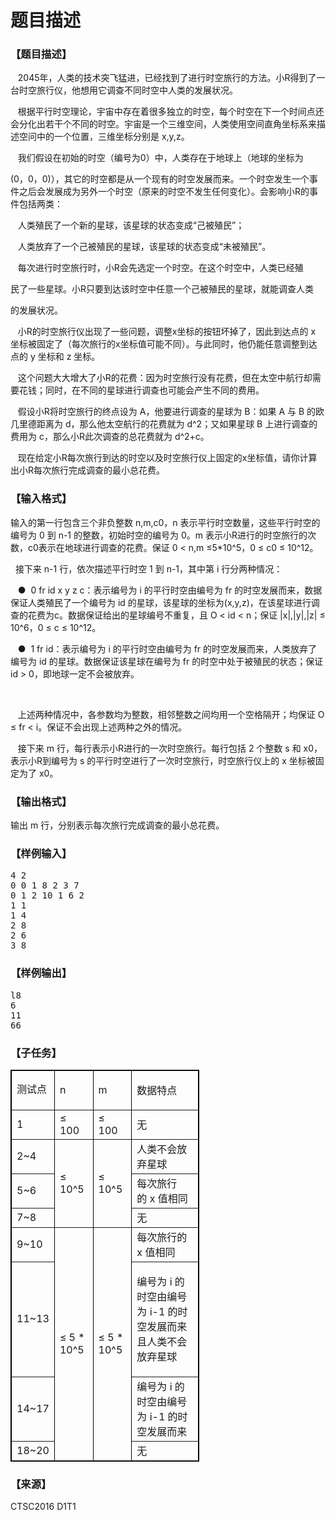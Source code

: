 # 题目描述


<h3>
【题目描述】
</h3>
<p>
   2045年，人类的技术突飞猛进，已经找到了进行时空旅行的方法。小R得到了一台时空旅行仪，他想用它调查不同时空中人类的发展状况。
</p>
<p>
   根据平行时空理论，宇宙中存在着很多独立的时空，每个时空在下一个时间点还会分化出若干个不同的时空。宇宙是一个三维空间，人类使用空间直角坐标系来描述空问中的一个位置，三维坐标分别是 x,y,z。
</p>
<p>
   我们假设在初始的时空（编号为0）中，人类存在于地球上（地球的坐标为
</p>
<p>
(0，0，0)），其它的时空都是从一个现有的时空发展而来。一个时空发生一个事件之后会发展成为另外一个时空（原来的时空不发生任何变化）。会影响小R的事件包括两类：
</p>
<p>
   人类殖民了一个新的星球，该星球的状态变成“己被殖民”；
</p>
<p>
   人类放弃了一个己被殖民的星球，该星球的状态变成“未被殖民”。
</p>
<p>
   每次进行时空旅行时，小R会先选定一个时空。在这个时空中，人类已经殖
</p>
<p>
民了一些星球。小R只要到达该时空中任意一个己被殖民的星球，就能调查人类
</p>
<p>
的发展状况。
</p>
<p>
   小R的时空旅行仪出现了一些问题，调整x坐标的按钮坏掉了，因此到达点的 x 坐标被固定了（每次旅行的x坐标值可能不同）。与此同时，他仍能任意调整到达点的 y 坐标和 z 坐标。
</p>
<p>
   这个问题大大增大了小R的花费：因为时空旅行没有花费，但在太空中航行却需要花钱；同时，在不同的星球进行调查也可能会产生不同的费用。
</p>
<p>
   假设小R将时空旅行的终点设为 A，他要进行调查的星球为 B：如果 A 与 B 的欧几里德距离为 d，那么他太空航行的花费就为 d^2；又如果星球 B 上进行调查的费用为 c，那么小R此次调查的总花费就为 d^2+c。
</p>
<p>
   现在给定小R每次旅行到达的时空以及时空旅行仪上固定的x坐标值，请你计算出小R每次旅行完成调查的最小总花费。
</p>
<h3>
【输入格式】
</h3>
<p>
输入的第一行包含三个非负整数 n,m,c0，n 表示平行时空数量，这些平行时空的编号为 0 到 n-1 的整数，初始时空的编号为 0。m 表示小R进行的时空旅行的次数，c0表示在地球进行调查的花费。保证 0 &lt; n,m ≤5*10^5，0 ≤ c0 ≤ 10^12。
</p>
<p>
  接下来 n-1 行，依次描述平行时空 1 到 n-1，其中第 i 行分两种情况：
</p>
<p>
   ●  0 fr id x y z c：表示编号为 i 的平行时空由编号为 fr 的时空发展而来，数据保证人类殖民了一个编号为 id 的星球，该星球的坐标为(x,y,z)，在该星球进行调查的花费为c。数据保证给出的星球编号不重复，且 O &lt; id &lt; n；保证 |x|,|y|,|z| ≤ 10^6，0 ≤ c ≤ 10^12。
</p>
<p>
   ●  1 fr id：表示编号为 i 的平行时空由编号为 fr 的时空发展而来，人类放弃了编号为 id 的星球。数据保证该星球在编号为 fr 的时空中处于被殖民的状态；保证 id &gt; 0，即地球一定不会被放弃。
</p>
<p>
<br/>
</p>
<p>
   上述两种情况中，各参数均为整数，相邻整数之间均用一个空格隔开；均保证 O ≤ fr &lt; i。保证不会出现上述两种之外的情况。
</p>
<p>
   接下来 m 行，每行表示小R进行的一次时空旅行。每行包括 2 个整数 s 和 x0，表示小R到编号为 s 的平行时空进行了一次时空旅行，时空旅行仪上的 x 坐标被固定为了 x0。
</p>
<h3>
【输出格式】
</h3>
<p>
输出 m 行，分别表示每次旅行完成调查的最小总花费。
</p>
<h3>
【样例输入】
</h3>
<pre>4 2
0 0 1 8 2 3 7
0 1 2 10 1 6 2
1 1
1 4
2 8
2 6
3 8
</pre>
<h3>
【样例输出】
</h3>
<pre>l8
6
11
66
</pre>
<h3>
【子任务】
</h3>
<p>
</p><table style="width:60%;" border="1" bordercolor="#000000" cellpadding="2" cellspacing="0">
<tbody>
<tr>
<td>
<p>
<span style="font-family:&#39;sans serif&#39;, tahoma, verdana, helvetica;line-height:1.5;">测试点</span> 
</p>
</td>
<td>
n
</td>
<td>
m
</td>
<td>
数据特点
</td>
</tr>
<tr>
<td>
1
</td>
<td>
≤ 100<br/>
</td>
<td>
≤ 100<br/>
</td>
<td>
无
</td>
</tr>
<tr>
<td>
2~4
</td>
<td rowspan="3">
≤ 10^5<br/>
</td>
<td rowspan="3">
≤ 10^5<br/>
</td>
<td>
人类不会放弃星球<br/>
</td>
</tr>
<tr>
<td>
5~6
</td>
<td>
每次旅行的 x 值相同
</td>
</tr>
<tr>
<td>
7~8
</td>
<td>
无
</td>
</tr>
<tr>
<td>
9~10
</td>
<td rowspan="4">
≤ 5 * 10^5<br/>
</td>
<td rowspan="4">
≤ 5 * 10^5<br/>
</td>
<td>
每次旅行的 x 值相同<br/>
</td>
</tr>
<tr>
<td>
11~13
</td>
<td>
<p>
编号为 i 的时空由编号为 i-1 的<span style="line-height:1.5;">时</span><span style="line-height:1.5;">空</span><span style="line-height:1.5;">发展而来且人类不会放弃星球</span><span style="line-height:1.5;"></span> 
</p>
</td>
</tr>
<tr>
<td>
14~17
</td>
<td>
编号为 i 的时空由编号为 i-1 的时空发展而来<br/>
</td>
</tr>
<tr>
<td>
18~20
</td>
<td>
无
</td>
</tr>
</tbody>
</table>
<p></p>
<h3>
【来源】
</h3>
<p>
CTSC2016 D1T1
</p>
